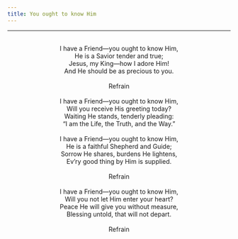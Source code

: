 ```yaml
---
title: You ought to know Him
---
```


---
<center>
<br/>
I have a Friend—you ought to know Him,<br/>
He is a Savior tender and true;<br/>
Jesus, my King—how I adore Him!<br/>
And He should be as precious to you.<br/>
<br/>
Refrain<br/>
<br/>
I have a Friend—you ought to know Him,<br/>
Will you receive His greeting today?<br/>
Waiting He stands, tenderly pleading:<br/>
“I am the Life, the Truth, and the Way.”<br/>
<br/>
I have a Friend—you ought to know Him,<br/>
He is a faithful Shepherd and Guide;<br/>
Sorrow He shares, burdens He lightens,<br/>
Ev’ry good thing by Him is supplied.<br/>
<br/>
Refrain<br/>
<br/>
I have a Friend—you ought to know Him,<br/>
Will you not let Him enter your heart?<br/>
Peace He will give you without measure,<br/>
Blessing untold, that will not depart.<br/>
<br/>
Refrain<br/>

</center>